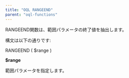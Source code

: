 ```yaml
---
title: "OQL RANGEEND"
parent: "oql-functions"
---
```



RANGEEND関数は、範囲パラメータの終了値を抽出します。

構文は以下の通りです:

RANGEEND ( $range )

**$range**

範囲パラメータを指定します。

